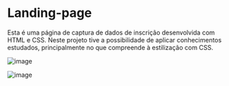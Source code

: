 <h1>Landing-page</h1>

Esta é uma página de captura de dados de inscrição desenvolvida com HTML e CSS. Neste projeto tive a possibilidade de aplicar conhecimentos estudados, principalmente 
no que compreende à estilização com CSS.

![image](https://user-images.githubusercontent.com/51553057/169162665-146ab21b-ddbc-4f4a-bb02-8c29ec7aafc7.png)

![image](https://user-images.githubusercontent.com/51553057/169162708-47dc983c-839c-4c67-afba-a7f7cc2e24d7.png)


